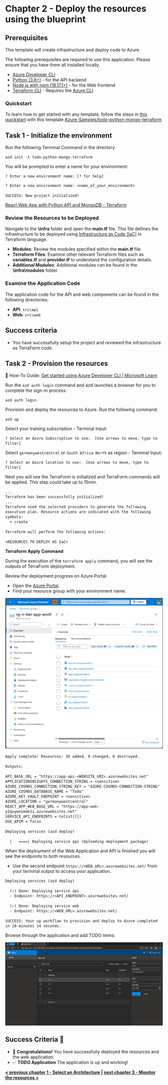 # Chapter 2 - Deploy the resources using the blueprint

## Prerequisites

This template will create infrastructure and deploy code to Azure.

The following prerequisites are required to use this application. Please ensure that you have them all installed locally.

- [Azure Developer CLI](https://aka.ms/azd-install)
- [Python (3.8+)](https://www.python.org/downloads/) - for the API backend
- [Node.js with npm (18.17.1+)](https://nodejs.org/) - for the Web frontend
- [Terraform CLI](https://aka.ms/azure-dev/terraform-install) - Requires the [Azure CLI](https://learn.microsoft.com/cli/azure/install-azure-cli)

### Quickstart

To learn how to get started with any template, follow the steps in [this quickstart](https://learn.microsoft.com/azure/developer/azure-developer-cli/get-started?tabs=localinstall&pivots=programming-language-python) with this template [Azure-Samples/todo-python-mongo-terraform](https://github.com/Azure-Samples/todo-python-mongo-terraform)

## Task 1 - Initialize the environment

Run the following Terminal Command in the directory

    azd init -t todo-python-mongo-terraform

You will be prompted to enter a name for your environment:

```azd
? Enter a new environment name: [? for help]
```

```azd
? Enter a new environment name: <name_of_your_environment>

SUCCESS: New project initialized!
```

[React Web App with Python API and MongoDB - Terraform](https://github.com/Azure-Samples/todo-python-mongo-terraform)

### Review the Resources to be Deployed

Navigate to the **\infra** folder and open the **main.tf** file. This file defines the infrastructure to be deployed using [Infrastructure as Code (IaC)](https://learn.microsoft.com/en-us/devops/deliver/what-is-infrastructure-as-code) in Terraform language.

- **Modules**: Review the modules specified within the **main.tf** file.
- **Terraform Files**: Examine other relevant Terraform files such as **variables.tf** and **provider.tf** to understand the configuration details.
- **Additional Modules**: Additional modules can be found in the **\infra\modules** folder.

### Examine the Application Code

The application code for the API and web components can be found in the following directories:

- **API**: `src\api`
- **Web**: `src\web`

## Success criteria

- You have successfully setup the project and reviewed the infrastructure as TerraForm code.

## Task 2 - Provision the resources

📘 How-To Guide: [Get started using Azure Developer CLI | Microsoft Learn](https://learn.microsoft.com/en-us/azure/developer/azure-developer-cli/get-started?tabs=localinstall&pivots=programming-language-nodejs)

Run the ``azd auth login`` command and azd launches a browser for you to complete the sign-in process:

    azd auth login

Provision and deploy the resources to Azure. Run the following command:

    azd up

 Select your training subscription - Terminal Input:

```azd
? Select an Azure Subscription to use:  [Use arrows to move, type to filter]
```

Select ``germanywestcentral`` or ``South Africa North`` as region - Terminal Input: 

```azd
? Select an Azure location to use:  [Use arrows to move, type to filter]
```
Next you will see the TerraForm is initialized and TerraForm commands will be applied. This step could take up to 15min.

```azd
...
Terraform has been successfully initialized!
...
Terraform used the selected providers to generate the following execution plan. Resource actions are indicated with the following symbols:
  + create

Terraform will perform the following actions:

<RESOURCES TO DEPLOY AS IaC>
```
**Terraform Apply Command**

During the execution of the `terraform apply` command, you will see the outputs of TerraForm deployment.

Review the deployment progress on Azure Portal.
- Open the [Azure Portal](https://portal.azure.com/#home).
- Find your resource group with your environment name.

![image](../image/03_APP_Resources_Portal.png)

```azd
Apply complete! Resources: 26 added, 0 changed, 0 destroyed.

Outputs:

API_BASE_URL = "https://app-api-<WEBSITE_URI>.azurewebsites.net"
APPLICATIONINSIGHTS_CONNECTION_STRING = <sensitive>
AZURE_COSMOS_CONNECTION_STRING_KEY = "AZURE-COSMOS-CONNECTION-STRING"
AZURE_COSMOS_DATABASE_NAME = "Todo"
AZURE_KEY_VAULT_ENDPOINT = <sensitive>
AZURE_LOCATION = "germanywestcentral"
REACT_APP_WEB_BASE_URL = "https://app-web-y2qxywnimde1z.azurewebsites.net"
SERVICE_API_ENDPOINTS = tolist([])
USE_APIM = false

Deploying services (azd deploy)

  |   ====| Deploying service api (Uploading deployment package)
```

When the deployment of the Web Application and API is finished you will see the endpoints to both resources.

- Use the second endpoint ``https://<WEB_URL>.azurewebsites.net/`` from your terminal output to access your application.

```azd
Deploying services (azd deploy)

  (✓) Done: Deploying service api
  - Endpoint: https://<API_ENDPOINT>.azurewebsites.net/

  (✓) Done: Deploying service web
  - Endpoint: https://<WEB_URL>.azurewebsites.net/

SUCCESS: Your up workflow to provision and deploy to Azure completed in 10 minutes 14 seconds.
```
Browse through the application and add TODO items:

![image](../image/02_TODO_APP.png)

## Success Criteria 🎉

- 🎊 **Congratulations!** You have successfully deployed the resources and the web application.
- ✅ **TODO Application** The application is up and working!

 **[< previous chapter 1 - Select an Architecture](../chapter-1/README.md) | [next chapter 3 - Monitor the resources >](../chapter-3/README.md)**

